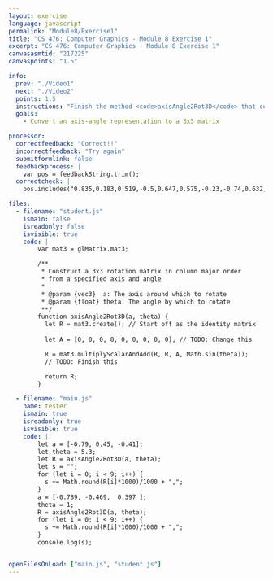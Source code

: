 ```yaml
---
layout: exercise
language: javascript
permalink: "Module8/Exercise1"
title: "CS 476: Computer Graphics - Module 8 Exercise 1"
excerpt: "CS 476: Computer Graphics - Module 8 Exercise 1"
canvasasmtid: "217225"
canvaspoints: "1.5"

info:
  prev: "./Video1"
  next: "./Video2"
  points: 1.5
  instructions: "Finish the method <code>axisAngle2Rot3D</code> that constructs a 3x3 rotation matrix in column major order from a specified axis and angle.  Feel free to use any of the methods in the mat3 class in glMatrix"
  goals:
    - Convert an axis-angle representation to a 3x3 matrix

processor:  
  correctfeedback: "Correct!!" 
  incorrectfeedback: "Try again"
  submitformlink: false
  feedbackprocess: | 
    var pos = feedbackString.trim();
  correctcheck: |
    pos.includes("0.835,0.183,0.519,-0.5,0.647,0.575,-0.23,-0.74,0.632,0.826,0.504,0.251,-0.164,0.641,-0.75,-0.539,0.578,0.613") 

files:
  - filename: "student.js"
    ismain: false
    isreadonly: false
    isvisible: true
    code: |
        var mat3 = glMatrix.mat3;

        /**
         * Construct a 3x3 rotation matrix in column major order 
         * from a specified axis and angle
         * 
         * @param {vec3}  a: The axis around which to rotate
         * @param {float} theta: The angle by which to rotate
         **/
        function axisAngle2Rot3D(a, theta) {
          let R = mat3.create(); // Start off as the identity matrix
          
          let A = [0, 0, 0, 0, 0, 0, 0, 0, 0]; // TODO: Change this

          R = mat3.multiplyScalarAndAdd(R, R, A, Math.sin(theta));
          // TODO: Finish this  

          return R;
        }

  - filename: "main.js"
    name: tester
    ismain: true
    isreadonly: true
    isvisible: true
    code: | 
        let a = [-0.79, 0.45, -0.41];
        let theta = 5.3;
        let R = axisAngle2Rot3D(a, theta);
        let s = "";
        for (let i = 0; i < 9; i++) {
          s += Math.round(R[i]*1000)/1000 + ",";
        }
        a = [-0.789, -0.469,  0.397 ];
        theta = 1;
        R = axisAngle2Rot3D(a, theta);
        for (let i = 0; i < 9; i++) {
          s += Math.round(R[i]*1000)/1000 + ",";
        }
        console.log(s);


openFilesOnLoad: ["main.js", "student.js"]
---
```

